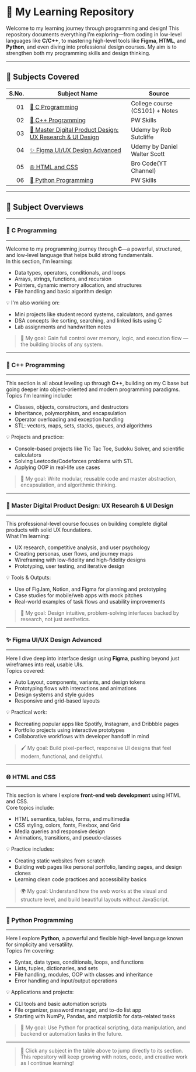 # 🚀 My Learning Repository

Welcome to my learning journey through programming and design! This repository documents everything I’m exploring—from coding in low-level languages like **C/C++**, to mastering high-level tools like **Figma**, **HTML**, and **Python**, and even diving into professional design courses. My aim is to strengthen both my programming skills and design thinking.

---

## 📂 Subjects Covered

| S.No. | Subject Name | Source |
|------:|--------------|--------|
| 01 | [📘 C Programming](#-c-programming) | College course (CS101) + Notes |
| 02 | [📗 C++ Programming](#-c-programming-1) | PW Skills |
| 03 | [🎨 Master Digital Product Design: UX Research & UI Design](#-master-digital-product-design-ux-research--ui-design) | Udemy by Rob Sutcliffe |
| 04 | [✨ Figma UI/UX Design Advanced](#-figma-uiux-design-advanced) | Udemy by Daniel Walter Scott |
| 05 | [🌐 HTML and CSS](#-html-and-css) | Bro Code(YT Channel) |
| 06 | [🐍 Python Programming](#-python-programming) | PW Skills |


---

## 🧾 Subject Overviews
---

### 📘 C Programming
---

Welcome to my programming journey through **C**—a powerful, structured, and low-level language that helps build strong fundamentals.  
In this section, I'm learning:
- Data types, operators, conditionals, and loops  
- Arrays, strings, functions, and recursion  
- Pointers, dynamic memory allocation, and structures  
- File handling and basic algorithm design  

💡 I'm also working on:
- Mini projects like student record systems, calculators, and games  
- DSA concepts like sorting, searching, and linked lists using C  
- Lab assignments and handwritten notes  

> 🧠 My goal: Gain full control over memory, logic, and execution flow — the building blocks of any system.

---

### 📗 C++ Programming
---

This section is all about leveling up through **C++**, building on my C base but going deeper into object-oriented and modern programming paradigms.  
Topics I'm learning include:
- Classes, objects, constructors, and destructors  
- Inheritance, polymorphism, and encapsulation  
- Operator overloading and exception handling  
- STL: vectors, maps, sets, stacks, queues, and algorithms  

💡 Projects and practice:
- Console-based projects like Tic Tac Toe, Sudoku Solver, and scientific calculators  
- Solving Leetcode/Codeforces problems with STL  
- Applying OOP in real-life use cases  

> 🎯 My goal: Write modular, reusable code and master abstraction, encapsulation, and algorithmic thinking.

---

### 🎨 Master Digital Product Design: UX Research & UI Design
---

This professional-level course focuses on building complete digital products with solid UX foundations.  
What I’m learning:
- UX research, competitive analysis, and user psychology  
- Creating personas, user flows, and journey maps  
- Wireframing with low-fidelity and high-fidelity designs  
- Prototyping, user testing, and iterative design  

💡 Tools & Outputs:
- Use of FigJam, Notion, and Figma for planning and prototyping  
- Case studies for mobile/web apps with mock pitches  
- Real-world examples of task flows and usability improvements  

> 🎨 My goal: Design intuitive, problem-solving interfaces backed by research, not just aesthetics.

---

### ✨ Figma UI/UX Design Advanced
---

Here I dive deep into interface design using **Figma**, pushing beyond just wireframes into real, usable UIs.  
Topics covered:
- Auto Layout, components, variants, and design tokens  
- Prototyping flows with interactions and animations  
- Design systems and style guides  
- Responsive and grid-based layouts  

💡 Practical work:
- Recreating popular apps like Spotify, Instagram, and Dribbble pages  
- Portfolio projects using interactive prototypes  
- Collaborative workflows with developer handoff in mind  

> 🖌️ My goal: Build pixel-perfect, responsive UI designs that feel modern, functional, and delightful.

---

### 🌐 HTML and CSS
---

This section is where I explore **front-end web development** using HTML and CSS.  
Core topics include:
- HTML semantics, tables, forms, and multimedia  
- CSS styling, colors, fonts, Flexbox, and Grid  
- Media queries and responsive design  
- Animations, transitions, and pseudo-classes  

💡 Practice includes:
- Creating static websites from scratch  
- Building web pages like personal portfolio, landing pages, and design clones  
- Learning clean code practices and accessibility basics  

> 🌍 My goal: Understand how the web works at the visual and structure level, and build beautiful layouts without JavaScript.

---

### 🐍 Python Programming
---

Here I explore **Python**, a powerful and flexible high-level language known for simplicity and versatility.  
Topics I’m covering:
- Syntax, data types, conditionals, loops, and functions  
- Lists, tuples, dictionaries, and sets  
- File handling, modules, OOP with classes and inheritance  
- Error handling and input/output operations  

💡 Applications and projects:
- CLI tools and basic automation scripts  
- File organizer, password manager, and to-do list app  
- Starting with NumPy, Pandas, and matplotlib for data-related tasks  

> 🐍 My goal: Use Python for practical scripting, data manipulation, and backend or automation tasks in the future.

---

> 🔗 Click any subject in the table above to jump directly to its section. This repository will keep growing with notes, code, and creative work as I continue learning!
